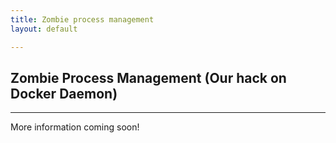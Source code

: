 ```yaml
---
title: Zombie process management 
layout: default

---
```


## Zombie Process Management (Our hack on Docker Daemon)
---

More information coming soon!